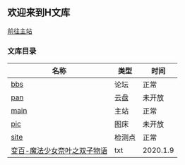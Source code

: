 ## 欢迎来到H文库
[前往主站](https://www.sirin.xyz)


### 文库目录

 名称 | 类型 | 时间
------------ | -------------| -------------
 [bbs](https://bbs.mihoyo.tk)|论坛 | 正常
 [pan](https://pan.mihoyo.tk)| 云盘 | 未开放
[main](https://mihoyo.tk)| 主站|  正常
[pic](https://pic.mihoyo.tk)| 图床|  未开放
[site](https://site.mihoyo.tk)|检测点|  正常
[变百-魔法少女奈叶之双子物语](https://h.sirin.xyz/1.txt)|txt|  2020.1.9



